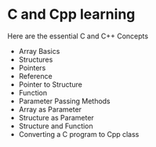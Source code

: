 # C and Cpp learning

Here are the essential C and C++ Concepts
* Array Basics
* Structures
* Pointers
* Reference
* Pointer to Structure
* Function
* Parameter Passing Methods
* Array as Parameter
* Structure as Parameter
* Structure and Function
* Converting a C program to Cpp class

